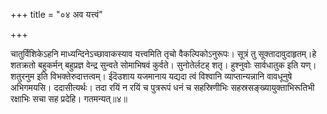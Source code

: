 +++
title = "०४ अव यत्त्वं"

+++

चातुर्विंशिकेऽहनि माध्यन्दिनेऽच्छावाकस्याव यत्त्वमिति तृचो वैकल्पिकोऽनुरूपः। सूत्रं तु सूक्तादावुदाहृतम्।हे शतक्रतो बहुकर्मन् बहुप्रज्ञ वेन्द्र सुन्वते सोमाभिषवं कुर्वते। सुनोतेर्लटह् शतृ। हुश्नुवोः सार्वधातुक इति यण्। शतुरनुम इति विभक्तेरुदात्तत्वम्। ईदॆउशाय यजमानाय यद्यदा त्वं विश्वानि व्याप्तान्यन्नानि वावधूनुषे अभिगमयसि। ददासीत्यर्थः। तदा रयिं न रयिं च पुत्ररूपं धनं च सहस्रिणीभिः सहस्रसङ्ख्यायुक्ताभिरूतिभी रक्षाभिः सचा सह प्रदेहि। गतमन्यत्॥४॥